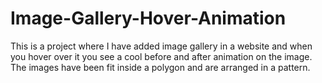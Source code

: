 # Image-Gallery-Hover-Animation
This is a project where I have added image gallery in a website and when you hover over it you see a cool before and after animation on the image. The images have been fit inside a polygon and are arranged in a pattern.
